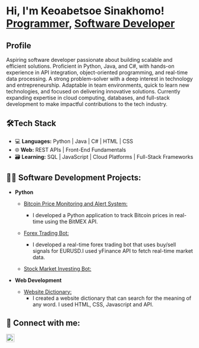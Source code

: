 <h1>Hi, I'm Keoabetsoe Sinakhomo! <br/><a href="https://github.com/joshmadakor1">Programmer</a>, <a href="https://www.linkedin.com/in/joshmadakor/">Software Developer</a>

<h2>Profile</h2>

<p>Aspiring software developer passionate about building scalable and efficient solutions. Proficient in Python, Java, and C#, with hands-on experience in API integration, object-oriented programming, and real-time data processing. A strong problem-solver with a deep interest in technology and entrepreneurship. Adaptable in team environments, quick to learn new technologies, and focused on delivering innovative solutions. Currently expanding expertise in cloud computing, databases, and full-stack development to make impactful contributions to the tech industry.</p>

<h2>🛠Tech Stack</h2>

- 💻 **Languages:** Python | Java | C# | HTML | CSS
- 🌐 **Web:** REST APIs | Front-End Fundamentals
- 🗃️ **Learning:** SQL | JavaScript | Cloud Platforms | Full-Stack Frameworks

<h2>👨‍💻 Software Development Projects:</h2>

- <b>Python</b>
  - [Bitcoin Price Monitoring and Alert System:](https://github.com/keoabetsoe/Bitcoin-Price-Monitoring-and-Alert-System)
    - I developed a Python application to track Bitcoin prices in real-time using the BitMEX API.
  
  - [Forex Trading Bot:](https://github.com/keoabetsoe/Forex-Trading-Indicator/blob/main/forex%20trading%20indicator.py)
    - I developed a real-time forex trading bot that uses buy/sell signals for EURUSD.I used yFinance API to fetch real-time market data.
   
  - [Stock Market Investing Bot:](https://github.com/keoabetsoe/Stock-Market-Investing-Bot/blob/main/Stock%20Market%20Bot.py) 
    
- <b>Web Development</b>
  - [Website Dictionary:](https://github.com/keoabetsoe/Website-Dictionary) 
     - I created a website dictionary that can search for the meaning of any word. I used HTML, CSS, Javascript 
    and API. 

<h2> 🤳 Connect with me:</h2>

[<img align="left" alt="Keoabetsoe Sinakhomo | LinkedIn" width="22px" src="https://cdn.jsdelivr.net/npm/simple-icons@v3/icons/linkedin.svg" />][linkedin]

[linkedin]: www.linkedin.com/in/keabetsoe-sinakhomo-969a25299 
